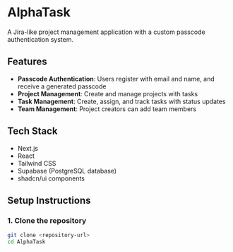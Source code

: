 # AlphaTask

A Jira-like project management application with a custom passcode authentication system.

## Features

- **Passcode Authentication**: Users register with email and name, and receive a generated passcode  
- **Project Management**: Create and manage projects with tasks  
- **Task Management**: Create, assign, and track tasks with status updates  
- **Team Management**: Project creators can add team members  

## Tech Stack

- Next.js  
- React  
- Tailwind CSS  
- Supabase (PostgreSQL database)  
- shadcn/ui components  

## Setup Instructions

### 1. Clone the repository

```bash
git clone <repository-url>
cd AlphaTask

